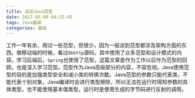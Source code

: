```yaml
---
title: 谈谈Java范型
date: 2017-03-09 04:32:45
tags: Java基础
categories: 基础
---
```


工作一年有余，用过一些范型，但很少。因为一般谈到范型都涉及架构方面的东西。做移动端的时候，看过`Okhttp`源码，其中使用了众多范型和设计模式的内容。学习后端后，`Spring`也使用了范型，这篇文章是作为工作以后作为范型的回顾。也是深入学习范型。范型作为Java高级部分的内容，不容忽视。Java使用范型的目的是加强类型安全和减小类的转换次数。Java范型的参数只能代表类，不能代表个别对象，Java编译时会进行类型擦除，所以无法在运行时得知参数的具体类型，也不能使用基本值类型。运行时是使用生成的字节码进行反射的调用。

<!--more-->